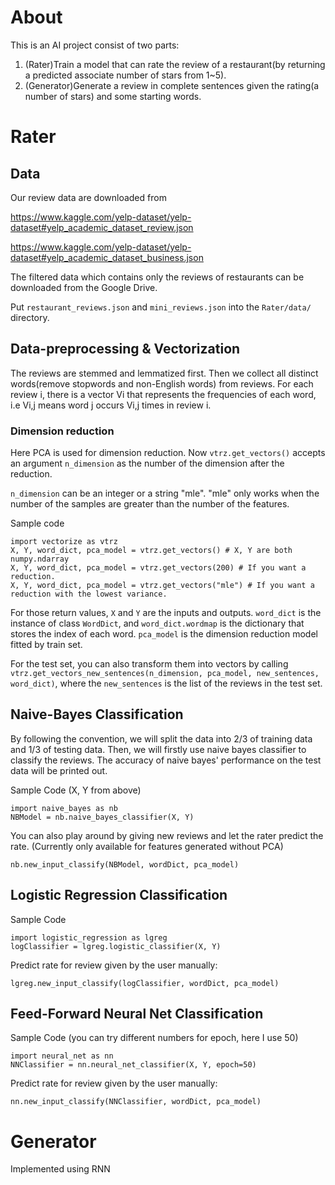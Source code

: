 # About

This is an AI project consist of two parts:

1. (Rater)Train a model that can rate the review of a restaurant(by returning a predicted associate number of stars from 1~5).
2. (Generator)Generate a review in complete sentences given the rating(a number of stars) and some starting words.

# Rater

## Data

Our review data are downloaded from 

https://www.kaggle.com/yelp-dataset/yelp-dataset#yelp_academic_dataset_review.json

https://www.kaggle.com/yelp-dataset/yelp-dataset#yelp_academic_dataset_business.json

The filtered data which contains only the reviews of restaurants can be downloaded from the Google Drive.

Put `restaurant_reviews.json` and `mini_reviews.json` into the `Rater/data/` directory.

## Data-preprocessing & Vectorization

The reviews are stemmed and lemmatized first. Then we collect all distinct words(remove stopwords and non-English words) from reviews. For each review i, there is a vector Vi that represents the frequencies of each word, i.e Vi,j means word j occurs Vi,j times in review i.

### Dimension reduction

Here PCA is used for dimension reduction. Now `vtrz.get_vectors()` accepts an argument `n_dimension` as the number of the dimension after the reduction.

`n_dimension` can be an integer or a string "mle". "mle" only works when the number of the samples are greater than the number of the features.

Sample code

    import vectorize as vtrz
    X, Y, word_dict, pca_model = vtrz.get_vectors() # X, Y are both numpy.ndarray
    X, Y, word_dict, pca_model = vtrz.get_vectors(200) # If you want a reduction.
    X, Y, word_dict, pca_model = vtrz.get_vectors("mle") # If you want a reduction with the lowest variance.


For those return values, `X` and `Y` are the inputs and outputs. `word_dict` is the instance of class `WordDict`, and `word_dict.wordmap` is the dictionary that stores the index of each word. `pca_model` is the dimension reduction model fitted by train set.

For the test set, you can also transform them into vectors by calling `vtrz.get_vectors_new_sentences(n_dimension, pca_model, new_sentences, word_dict)`, where the `new_sentences` is the list of the reviews in the test set.

## Naive-Bayes Classification

By following the convention, we will split the data into 2/3 of training data and 1/3 of testing data. Then, we will firstly use naive bayes classifier to classify the reviews. The accuracy of naive bayes' performance on the test data will be printed out.

Sample Code (X, Y from above)
```
import naive_bayes as nb
NBModel = nb.naive_bayes_classifier(X, Y)
```

You can also play around by giving new reviews and let the rater predict the rate. (Currently only available for features generated without PCA)
```
nb.new_input_classify(NBModel, wordDict, pca_model)
```

## Logistic Regression Classification
Sample Code
````
import logistic_regression as lgreg
logClassifier = lgreg.logistic_classifier(X, Y)
````

Predict rate for review given by the user manually:
````
lgreg.new_input_classify(logClassifier, wordDict, pca_model)
````

## Feed-Forward Neural Net Classification
Sample Code (you can try different numbers for epoch, here I use 50)
````
import neural_net as nn
NNClassifier = nn.neural_net_classifier(X, Y, epoch=50)
````

Predict rate for review given by the user manually:
````
nn.new_input_classify(NNClassifier, wordDict, pca_model)
````


# Generator

Implemented using RNN
